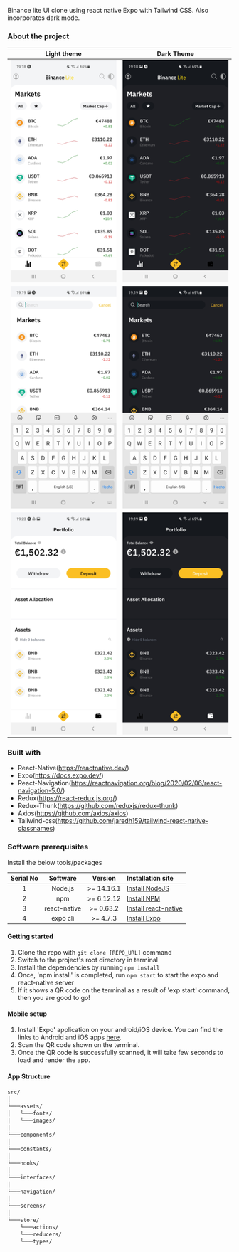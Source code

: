 Binance lite UI clone using react native Expo with Tailwind CSS.
Also incorporates dark mode.

### About the project

Light theme                                                                   |  Dark Theme
:----------------------------------------------------------------------------:|:----------------------------------------------------------------------------:
<img src="./assets/app-screen.jpg" alt="homelight" width="250" height="500">  | <img src="./assets/app-screen2.jpg" alt="homelight" width="250" height="500">
<img src="./assets/app-screen3.jpg" alt="homelight" width="250" height="500"> | <img src="./assets/app-screen4.jpg" alt="homelight" width="250" height="500">
<img src="./assets/app-screen6.jpg" alt="homelight" width="250" height="500"> | <img src="./assets/app-screen5.jpg" alt="homelight" width="250" height="500">

### Built with

- React-Native(https://reactnative.dev/)
- Expo(https://docs.expo.dev/)
- React-Navigation(https://reactnavigation.org/blog/2020/02/06/react-navigation-5.0/)
- Redux(https://react-redux.js.org/)
- Redux-Thunk(https://github.com/reduxjs/redux-thunk)
- Axios(https://github.com/axios/axios)
- Tailwind-css(https://github.com/jaredh159/tailwind-react-native-classnames)

### Software prerequisites

Install the below tools/packages

| Serial No |   Software   |  Version   | Installation site                                                  |
| :-------: | :----------: | :--------: | :----------------------------------------------------------------- |
|     1     |   Node.js    | >= 14.16.1 | [Install NodeJS](https://nodejs.org/en/download/)                  |
|     2     |     npm      | >= 6.12.12 | [Install NPM](https://www.npmjs.com/get-npm)                       |
|     3     | react-native | >= 0.63.2  | [Install react-native](https://www.npmjs.com/package/react-native) |
|     4     |   expo cli   |  >= 4.7.3  | [Install Expo](https://docs.expo.dev/get-started/installation/)    |

#### Getting started

1. Clone the repo with `git clone [REPO_URL]` command
2. Switch to the project's root directory in terminal
3. Install the dependencies by running `npm install`
4. Once, 'npm install' is completed, run `npm start` to start the expo and react-native server
5. If it shows a QR code on the terminal as a result of 'exp start' command, then you are good to go!

#### Mobile setup

1. Install 'Expo' application on your android/iOS device. You can find the links to Android and iOS apps [here](https://expo.io/tools#client).
2. Scan the QR code shown on the terminal.
3. Once the QR code is successfully scanned, it will take few seconds to load and render the app.

#### App Structure

```
src/
│
└───assets/
│   └───fonts/
│   └───images/
│
└───components/
│
└───constants/
│
└───hooks/
│
└───interfaces/
│
└───navigation/
│
└───screens/
│
└───store/
    └───actions/
    └───reducers/
    └───types/

```
